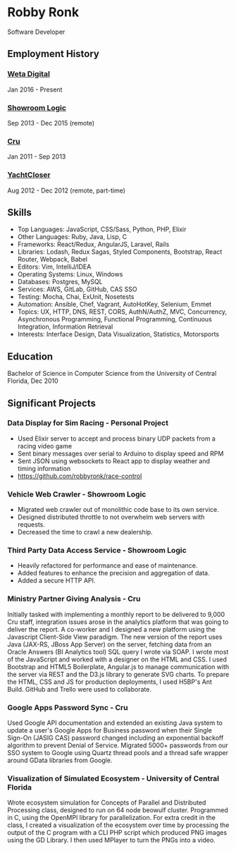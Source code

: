 # Robby Ronk

Software Developer

## Employment History

### [Weta Digital](https://www.wetafx.co.nz)

Jan 2016 - Present

### [Showroom Logic](https://www.purecars.com/showroomlogic-acquisition/)

Sep 2013 - Dec 2015 (remote)

### [Cru](https://www.cru.org)

Jan 2011 - Sep 2013

### [YachtCloser](https://www.yachtcloser.com)

Aug 2012 - Dec 2012 (remote, part-time)

## Skills

- Top Languages: JavaScript, CSS/Sass, Python, PHP, Elixir
- Other Languages: Ruby, Java, Lisp, C
- Frameworks: React/Redux, AngularJS, Laravel, Rails
- Libraries: Lodash, Redux Sagas, Styled Components, Bootstrap, React Router, Webpack, Babel
- Editors: Vim, IntelliJ/IDEA
- Operating Systems: Linux, Windows
- Databases: Postgres, MySQL
- Services: AWS, GitLab, GitHub, CAS SSO
- Testing: Mocha, Chai, ExUnit, Nosetests
- Automation: Ansible, Chef, Vagrant, AutoHotKey, Selenium, Emmet
- Topics: UX, HTTP, DNS, REST, CORS, AuthN/AuthZ, MVC, Concurrency, Asynchronous Programming, Functional Programming,
Continuous Integration, Information Retrieval
- Interests: Interface Design, Data Visualization, Statistics, Motorsports

## Education

Bachelor of Science in Computer Science from the University of Central Florida, Dec 2010

## Significant Projects

### Data Display for Sim Racing - Personal Project
- Used Elixir server to accept and process binary UDP packets from a racing video game
- Sent binary messages over serial to Arduino to display speed and RPM
- Sent JSON using websockets to React app to display weather and timing information
- https://github.com/robbyronk/race-control

### Vehicle Web Crawler - Showroom Logic
- Migrated web crawler out of monolithic code base to its own service. 
- Designed distributed throttle to not overwhelm web servers with requests. 
- Decreased the time to crawl a new dealership. 

### Third Party Data Access Service - Showroom Logic 
- Heavily refactored for performance and ease of maintenance. 
- Added features to enhance the precision and aggregation of data. 
- Added a secure HTTP API.

### Ministry Partner Giving Analysis - Cru 
Initially tasked with implementing a monthly report to be delivered to 9,000 Cru staff, integration issues arose in the 
analytics platform that was going to deliver the report. A co-worker and I designed a new platform using the Javascript 
Client-Side View paradigm. The new version of the report uses Java (JAX-RS, JBoss App Server) on the server, fetching 
data from an Oracle Answers (BI Analytics tool) SQL query I wrote via SOAP. I wrote most of the JavaScript and worked 
with a designer on the HTML and CSS. I used Bootstrap and HTML5 Boilerplate, Angular.js to manage communication with 
the server via REST and the D3.js library to generate SVG charts. To prepare the HTML, CSS and JS for production 
deployments, I used H5BP's Ant Build. GitHub and Trello were used to collaborate.

### Google Apps Password Sync - Cru 
Used Google API documentation and extended an existing Java system to update a user's Google Apps for Business 
password when their Single Sign-On (JASIG CAS) password changed including an exponential backoff algorithm to prevent 
Denial of Service. Migrated 5000+ passwords from our SSO system to Google using Quartz thread pools and a thread safe 
wrapper around GData libraries from Google.

### Visualization of Simulated Ecosystem - University of Central Florida 
Wrote ecosystem simulation for Concepts of Parallel and Distributed Processing class, designed to run on 64 node 
beowulf cluster. Programmed in C, using the OpenMPI library for parallelization. For extra credit in the class, I 
created a visualization of the ecosystem over time by processing the output of the C program with a CLI PHP script 
which produced PNG images using the GD Library. I then used MPlayer to turn the PNGs into a video.    